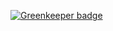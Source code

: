 

[![Greenkeeper badge](https://badges.greenkeeper.io/spences10/graphql-getting-started.svg)](https://greenkeeper.io/)